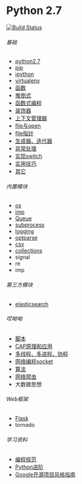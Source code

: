 Python 2.7
============================
[![Build Status](https://travis-ci.org/justjavac/free-programming-books-zh_CN.svg?branch=master)](https://travis-ci.org/justjavac/free-programming-books-zh_CN)

###### 基础
*  [python2.7](./basic/python2.7.md)
*  [pip](./basic/pip.md)
*  [ipython](./basic/ipython.md)
*  [virtualenv](./basic/virtualenv.md)
*  [函数](./basic/function.md)
*  [推倒式](./basic/analytical.md)
*  [函数式编程](./basic/function_program.md)
*  [装饰器](./basic/decorate.md)
*  [上下文管理器](./basic/context_manager.md)
*  [file与open](./basic/file.md)
*  [file指针](./basic/file_pos.md)
*  [生成器、迭代器](./basic/generator.md)
*  [异常处理](./basic/exception.md)
*  [实现switch](./basic/switch.md)
*  [实用技巧](./basic/practical_skills.md)
*  [其它](./basic/other.md)

###### 内置模块
* [os](./builtin_module/os.md)
* [imp](./builtin_module/imp.md)
* [Queue](./builtin_module/queue.md)
* [subprocess](./builtin_module/subprocess.md)
* [logging](./builtin_module/logging.md)
* [optparse](http://467754239.blog.51cto.com/4878013/1619323)
* [csv](./builtin_module/csv.md)
* [collections](./builtin_module/collections.md)
* signal
* re 
* imp
    
###### 第三方模块
* [elasticsearch](./elasticsearch)
    
###### 哎呦呦
* [脚本](./scripts)
* [CAP原理和应用](./cap)
* [多线程、多进程、协程](./threads)
* [网络编程socket](./socket)
* [算法](./algorithm)
* [网络爬虫](./spider)
* 大数据思想

###### Web框架
* [Flask](./flask/README.md)
* tornado

###### 学习资料
* [编程规范](./books/编程规范)
* [Python进阶](./books/interpy-zh.pdf)
* [Google开源项目风格指南](http://zh-google-styleguide.readthedocs.io/en/latest/contents/)
